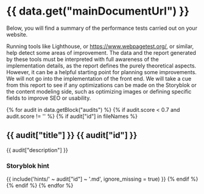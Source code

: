 # {{ data.get("mainDocumentUrl") }}

Below, you will find a summary of the performance tests carried out on your website.

Running tools like Lighthouse, or https://www.webpagetest.org/, or similar, help detect some areas of improvement.
The data and the report generated by these tools must be interpreted with full awareness of the implementation details, as the report defines the purely theoretical aspects. However, it can be a helpful starting point for planning some improvements. We will not go into the implementation of the front end. We will take a cue from this report to see if any optimizations can be made on the Storyblok or the content modeling side, such as optimizing images or defining specific fields to improve SEO or usability.


{% for audit in data.getBlock("audits") %}
{% if audit.score < 0.7 and audit.score != '' %}
{% if audit["id"] in fileNames %}
## {{ audit["title"] }} {{ audit["id"] }}
{{ audit["description"] }}

### Storyblok hint
{{ include('hints/' ~ audit["id"] ~ '.md', ignore_missing = true) }}
{% endif %}
{% endif %}
{% endfor %}
